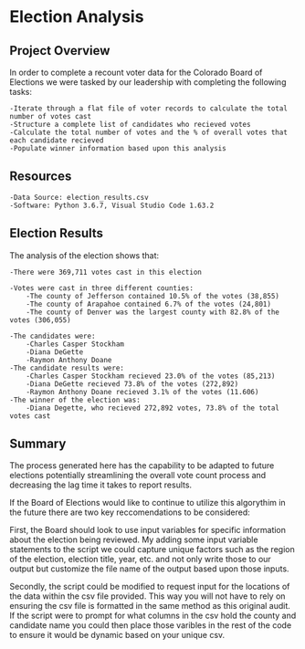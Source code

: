# Election Analysis

## Project Overview

In order to complete a recount voter data for the Colorado Board of Elections we were tasked by our leadership with completing the following tasks: 

    -Iterate through a flat file of voter records to calculate the total number of votes cast 
    -Structure a complete list of candidates who recieved votes
    -Calculate the total number of votes and the % of overall votes that each candidate recieved 
    -Populate winner information based upon this analysis

## Resources

    -Data Source: election_results.csv
    -Software: Python 3.6.7, Visual Studio Code 1.63.2

## Election Results 

The analysis of the election shows that: 

    -There were 369,711 votes cast in this election

    -Votes were cast in three different counties:
        -The county of Jefferson contained 10.5% of the votes (38,855)
        -The county of Arapahoe contained 6.7% of the votes (24,801)
        -The county of Denver was the largest county with 82.8% of the votes (306,055)

    -The candidates were: 
        -Charles Casper Stockham
        -Diana DeGette
        -Raymon Anthony Doane 
    -The candidate results were: 
        -Charles Casper Stockham recieved 23.0% of the votes (85,213)
        -Diana DeGette recieved 73.8% of the votes (272,892)
        -Raymon Anthony Doane recieved 3.1% of the votes (11.606)
    -The winner of the election was: 
        -Diana Degette, who recieved 272,892 votes, 73.8% of the total votes cast 

## Summary 

The process generated here has the capability to be adapted to future elections potentially streamlining the overall vote count process and decreasing the lag time it takes to report results. 

If the Board of Elections would like to continue to utilize this algorythim in the future there are two key reccomendations to be considered: 

First, the Board should look to use input variables for specific information about the election being reviewed. My adding some input variable statements to the script we could capture unique factors such as the region of the election, election title, year, etc. and not only write those to our output but customize the file name of the output based upon those inputs. 

Secondly, the script could be modified to request input for the locations of the data within the csv file provided. This way you will not have to rely on ensuring the csv file is formatted in the same method as this original audit. If the script were to prompt for what columns in the csv hold the county and candidate name you could then place those varibles in the rest of the code to ensure it would be dynamic based on your unique csv. 